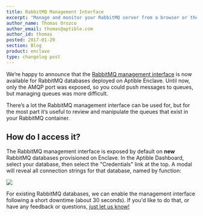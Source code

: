 ```yaml
---
title: RabbitMQ Management Interface
excerpt: "Manage and monitor your RabbitMQ server from a browser or the command line"
author_name: Thomas Orozco
author_email: thomas@aptible.com
author_id: thomas
posted: 2017-01-20
section: Blog
product: enclave
type: changelog post
---
```

We’re happy to announce that the [RabbitMQ management interface][0] is now available for RabbitMQ databases deployed on Aptible Enclave. Until now, only the AMQP port was exposed, so you could push messages to queues, but managing queues was more difficult.

There’s a lot the RabbitMQ management interface can be used for, but for the most part it’s useful to review and manipulate the queues that exist in your RabbitMQ container.

## How do I access it?

The RabbitMQ management interface is exposed by default on **new** RabbitMQ databases provisioned on Enclave. In the Aptible Dashboard, select your database, then select the "Credentials" link at the top. A modal will reveal all connection strings for that database, named by function:

<p class="text-center">
  <img class="img-responsive" src="/images/blog/rabbitmq-management/rabbitmq-urls.png">
</p>

For existing RabbitMQ databases, we can enable the management interface following a short downtime (about 30 seconds). If you'd like to do that, or have any feedback or questions, [just let us know!][1]

  [0]: https://www.rabbitmq.com/management.html
  [1]: http://contact.aptible.com    
